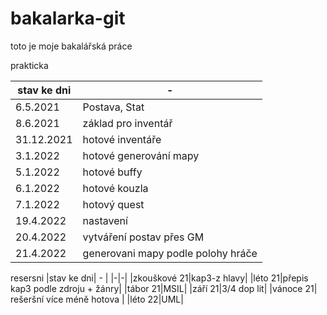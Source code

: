 # bakalarka-git

toto je moje bakalářská práce

prakticka

| stav ke dni| - |
|-|-|
|6.5.2021 | Postava, Stat |
|8.6.2021 | základ pro inventář |
|31.12.2021 | hotové inventáře |
|3.1.2022 | hotové generování mapy |
|5.1.2022 | hotové buffy |
|6.1.2022 | hotové kouzla |
|7.1.2022 | hotový quest |
|19.4.2022 | nastavení |
|20.4.2022 | vytváření postav přes GM |
|21.4.2022 | generovani mapy podle polohy hráče |


resersni
|stav ke dni| - |
|-|-|
|zkouškové 21|kap3-z hlavy|
|léto 21|přepis kap3 podle zdroju + žánry|
|tábor 21|MSIL|
|září 21|3/4 dop lit|
|vánoce 21| rešeršní více méně hotova |
|léto 22|UML|
